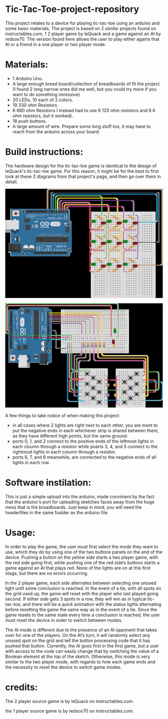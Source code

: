 # Tic-Tac-Toe-project-repository

This project relates to a device for playing tic-tac-toe using an arduino and some basic materials. The project is based on 2 similar projects found on instructables.com, 1 2 player game by leQuack and a game against an AI by redsox70. The version found here allows the user to play either agains that AI or a friend in a one player or two player mode.

# Materials:
- 1 Arduino Uno.
- A large enough bread board/collection of breadboards of fit the project. (I found 2 long narrow ones did me well, but you could try more if you want to do something imressive)
- 20 LEDs, 10 each of 2 colors.
- 19 330 ohm Resistors.
- 6 680 ohm Resistors I instead had to use 6 120 ohm resistors and 6 6 ohm resistors, but it worked).
- 18 push buttons.
- A large amount of wire. Prepare some long stuff too, it may have to reach from the arduino across your board.

# Build instructions:

The hardware design for the tic-tac-toe game is identical to the design of leQuack's tic-tac-toe game. For this reason, it might be for the best to first look at these 2 diagrams from that project's page, and then go over them in detail.

![Light Diagram](/img/FKJG65ZIY0FURS2_MEDIUM.jpg )

![Button Diagram](/img/FZ15E1KIY0FURQC_MEDIUM.jpg  )

A few things to take notice of when making this project:
- in all cases where 2 lights are right next to each other, you are ment to put the negative ends in each whichever strip is shared between them, as they have different high points, but the same ground.
- ports 0, 1, and 2 connect to the positive ends of the leftmost lights in each cloumn through a resistor while poarts 3, 4, and 5 connect to the rightmost lights in each column through a resistor.
- ports 6, 7, and 8 meanwhile, are connected to the negative ends of all lights in each row.

# Software instilation:

This is just a simple upload into the arduino, made convinient by the fact that the arduino's port for upleading sketches faces away from the huge mess that is the breadboards. Just keep in mind, you will need the headerfiles in the same foalder as the arduino file.

# Usage:

In order to play the
game, the user must first select the mode they want to use, which they do by
using one of the two buttons panels on the end of the device. Pushing a button
on the yellow side starts a two player game, with the red side going first,
while pushing one of the red side’s buttons starts a game against an AI that
plays red. None of the lights are on at this first stage, but there are no
errors occurring.

In the 2 player game, each side alternates between
selecting one unused light until some conclusion is reached. In the event of a
tie, with all spots on the grid used up, the game will reset with the player
who last played going second. If either side gets 3 spots in a row, they will
win as in typical tic-tac-toe, and there will be a quick animation with the
status lights alternating before resetting the game the same way as in the
event of a tie. Since the game resets to the same state every time a conclusion
is reached, the user must reset the device in order to switch between modes.

The AI mode is different due to the presence of an AI
opponent that takes over for one of the players. On the AI’s turn, it will
randomly select any unused spot on the grid and tell the button processing code
that it has pushed that button. Currently, the AI goes first in the first game,
but a user with access to the code can easily change that by switching the
value of a Boolean element at the top of the sketch. Otherwise, this mode is
very similar to the two player mode, with regards to how each game ends and the
necessity to reset the device to switch game modes.

# credits:

The 2 player source game is by leQuack on instructables.com.

the 1 player source game is by redsox70 on instructables.com.
